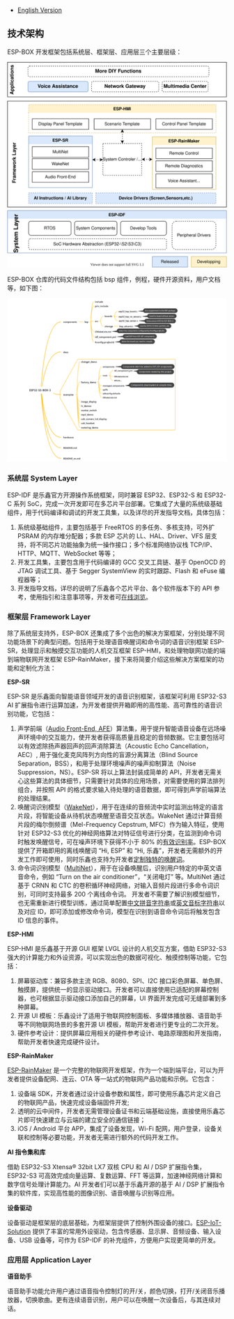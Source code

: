 * [English Version](./technical_architecture.md)

## 技术架构

ESP-BOX 开发框架包括系统层、框架层、应用层三个主要层级：

   <div align="center">
   <img src="_static/esp-box-tech-architecture.svg">
   </div>

ESP-BOX 仓库的代码文件结构包括 bsp 组件，例程，硬件开源资料，用户文档等，如下图：

   <div align="center">
   <img src="_static/file_structure.png" width="1000px">
   </div>

### 系统层 System Layer

ESP-IDF 是乐鑫官方开源操作系统框架，同时兼容 ESP32、ESP32-S 和 ESP32-C 系列 SoC，完成一次开发即可在多芯片平台部署。它集成了大量的系统级基础组件，用于代码编译和调试的开发工具集，以及详尽的开发指导文档，具体包括：
1. 系统级基础组件，主要包括基于 FreeRTOS 的多任务、多核支持，可外扩 PSRAM 的内存堆分配器；多款 ESP 芯片的 LL、HAL、Driver、VFS 层支持，将不同芯片功能抽象为统一操作接口；多个标准网络协议栈 TCP/IP、HTTP、MQTT、WebSocket 等等；
2. 开发工具集，主要包含用于代码编译的 GCC 交叉工具链、基于 OpenOCD 的 JTAG 调试工具、基于 Segger SystemView 的实时跟踪、Flash 和 eFuse 编程器等；
3. 开发指导文档，详尽的说明了乐鑫各个芯片平台、各个软件版本下的 API 参考，使用指引和注意事项等，开发者可[在线浏览](https://docs.espressif.com/projects/esp-idf/en/latest/esp32/get-started/)。

### 框架层 Framework Layer

除了系统层支持外，ESP-BOX 还集成了多个出色的解决方案框架，分别处理不同功能场景下的典型问题。包括用于处理语音唤醒词和命令词的语音识别框架 ESP-SR，处理显示和触摸交互功能的人机交互框架 ESP-HMI，和处理物联网功能的端到端物联网开发框架 ESP-RainMaker，接下来将简要介绍这些解决方案框架的功能和定制化方法：

**ESP-SR**

ESP-SR 是乐鑫面向智能语音领域开发的语音识别框架，该框架可利用 ESP32-S3 AI 扩展指令进行运算加速，为开发者提供开箱即用的高性能、高可靠性的语音识别功能，它包括：

1. 声学前端（[Audio Front-End, AFE](https://github.com/espressif/esp-sr/blob/3ce34fe340af15e3bfb354c21c1ec2e6e31a37e8/docs/audio_front_end/README_CN.md)）算法集，用于提升智能语音设备在远场噪声环境中的交互能力，使开发者获得高质量且稳定的音频数据。它主要包括可以有效滤除扬声器回声的回声消除算法（Acoustic Echo Cancellation，AEC）, 用于强化麦克风阵列方向性的盲源分离算法（Blind Source Separation，BSS），和用于处理环境噪声的噪声抑制算法（Noise Suppression，NS）。ESP-SR 将以上算法封装成简单的 API，开发者无需关心这些算法的具体细节，只需要针对具体的应用场景，对需要使用的算法排列组合，并按照 API 的格式要求输入待处理的语音数据，即可得到声学前端算法的处理结果。
2. 唤醒词识别模型（[WakeNet](https://github.com/espressif/esp-sr/tree/3ce34fe340af15e3bfb354c21c1ec2e6e31a37e8/docs/wake_word_engine/README.md)），用于在连续的音频流中实时监测出特定的语言片段，将智能设备从待机状态唤醒至语音交互状态。WakeNet 通过计算音频片段的梅尔倒频谱（Mel-Frequency Cepstrum, MFC）作为输入特征，使用针对 ESP32-S3 优化的神经网络算法对特征信号进行分类，在监测到命令词时触发唤醒信号，可在噪声环境下获得不小于 80% 的[有效识别率](https://github.com/espressif/esp-sr/tree/3ce34fe340af15e3bfb354c21c1ec2e6e31a37e8/docs/wake_word_engine/README.md#performance-test)。ESP-BOX 提供了开箱即用的离线唤醒词 “Hi, ESP” 和 “Hi, 乐鑫”，开发者无需额外的开发工作即可使用，同时乐鑫也支持为开发者[定制独特的唤醒词](https://github.com/espressif/esp-sr/blob/3ce34fe340af15e3bfb354c21c1ec2e6e31a37e8/docs/wake_word_engine/乐鑫语音唤醒词定制流程.md)。
3. 命令词识别模型（[MultiNet](https://github.com/espressif/esp-sr/tree/3ce34fe340af15e3bfb354c21c1ec2e6e31a37e8/docs/speech_command_recognition/README.md)），用于在设备唤醒后，识别用户特定的中英文语音命令，例如 “Turn on the air conditioner”，“关闭电灯” 等。MultiNet 通过基于 CRNN 和 CTC 的卷积循环神经网络，对输入音频片段进行多命令词识别，可同时支持最多 200 个离线命令词。 开发者不需要了解识别模型细节，也无需重新进行模型训练，通过简单配置[中文拼音字符串](https://github.com/espressif/esp-sr/tree/3ce34fe340af15e3bfb354c21c1ec2e6e31a37e8/docs/speech_command_recognition/README.md#modify-speech-commands)或[英文音标字符串](https://github.com/espressif/esp-sr/tree/3ce34fe340af15e3bfb354c21c1ec2e6e31a37e8/docs/speech_command_recognition/README.md#modify-speech-commands)以及对应 ID，即可添加或修改命令词，模型在识别到语音命令词后将触发包含 ID 信息的事件。

**ESP-HMI**

ESP-HMI 是乐鑫基于开源 GUI 框架 LVGL 设计的人机交互方案，借助 ESP32-S3 强大的计算能力和外设资源，可以实现出色的数据可视化、触摸控制等功能，它包括：
1. 屏幕驱动库：兼容多款主流 RGB、8080、SPI、I2C 接口彩色屏幕、单色屏、触摸屏，提供统一的显示驱动接口。开发者可以直接使用已适配的屏幕控制器，也可根据显示驱动接口添加自己的屏幕，UI 界面开发完成可无缝部署到多种屏幕。
2. 开源 UI 模板：乐鑫设计了适用于物联网控制面板、多媒体播放器、语音助手等不同物联网场景的多套开源 UI 模板，帮助开发者进行更专业的二次开发。
3. 硬件参考设计：提供屏幕应用相关的硬件参考设计、电路原理图和开发指南，帮助开发者快速完成硬件设计。

**ESP-RainMaker**

[ESP-RainMaker](https://rainmaker.espressif.com/docs/get-started.html) 是一个完整的物联网开发框架，作为一个端到端平台，可以为开发者提供设备配网、连云、OTA 等一站式的物联网产品功能和示例。它包含：
1. 设备端 SDK，开发者通过设计设备参数和属性，即可使用乐鑫芯片定义自己的物联网产品，快速完成设备端固件开发;
2. 透明的云中间件，开发者无需管理设备证书和云端基础设施，直接使用乐鑫芯片即可快速建立与云端的建立安全的通信链接；
3. iOS / Android 平台 APP，集成了设备发现，Wi-Fi 配网，用户登录，设备关联和控制等必要功能，开发者无需进行额外的代码开发工作。

**AI 指令集和库**

借助 ESP32-S3 Xtensa® 32­bit LX7 双核 CPU 和 AI / DSP 扩展指令集，ESP32-S3 可高效完成向量运算、复数运算、FFT 等运算，加速神经网络计算和数字信号处理计算能力。AI 开发者们可以基于乐鑫开源的基于 AI / DSP 扩展指令集的软件库，实现高性能的图像识别、语音唤醒与识别等应用。

**设备驱动**

设备驱动是框架层的底层基础，为框架层提供了控制外围设备的接口。[ESP-IoT-Solution](https://github.com/espressif/esp-iot-solution) 提供了丰富的常用外设驱动，包含传感器、显示屏、音频设备、输入设备、USB 设备等，可作为 ESP-IDF 的补充组件，方便用户实现更简单的开发。

### 应用层 Application Layer

**语音助手**

语音助手功能允许用户通过语音指令控制灯的开/关，颜色切换，打开/关闭音乐播放器，切换歌曲。更有连续语音识别，用户可以在唤醒一次设备后，与其连续对话。
